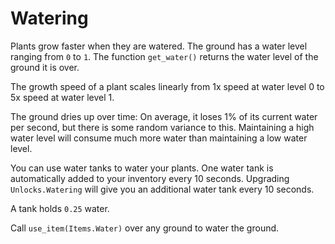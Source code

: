 # Watering
Plants grow faster when they are watered. The ground has a water level ranging from `0` to `1`.
The function `get_water()` returns the water level of the ground it is over.

The growth speed of a plant scales linearly from 1x speed at water level 0 to 5x speed at water level 1.

The ground dries up over time: On average, it loses 1% of its current water per second, but there is some random variance to this. Maintaining a high water level will consume much more water than maintaining a low water level.

You can use water tanks to water your plants. One water tank is automatically added to your inventory every 10 seconds.
Upgrading `Unlocks.Watering` will give you an additional water tank every 10 seconds.

A tank holds `0.25` water.

Call `use_item(Items.Water)` over any ground to water the ground.
